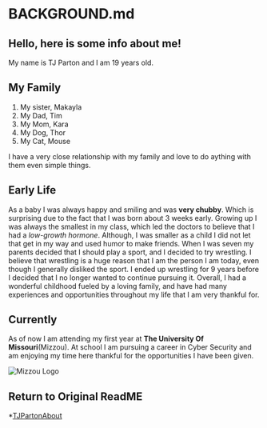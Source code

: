 # BACKGROUND.md
## Hello, here is some info about me!

My name is TJ Parton and I am 19 years old.

## My Family
1. My sister, Makayla
1. My Dad, Tim
1. My Mom, Kara
1. My Dog, Thor
1. My Cat, Mouse

I have a very close relationship with my family and love to do aything with them even simple things.

## Early Life

As a baby I was always happy and smiling and was **very chubby**. Which is surprising due to the fact that I was born about 3 weeks early. Growing up I was always the smallest in my class, which led the doctors to believe that I had a *low-growth hormone*. Although, I was smaller as a child I did not let that get in my way and used humor to make friends. When I was seven my parents decided that I should play a sport, and I decided to try wrestling. I believe that wrestling is a huge reason that I am the person I am today, even though I generally disliked the sport. I ended up wrestling for 9 years before I decided that I no longer wanted to continue pursuing it. Overall, I had a wonderful childhood fueled by a loving family, and have had many experiences and opportunities throughout my life that I am very thankful for.  

## Currently 

As of now I am attending my first year at **The University Of Missouri**(Mizzou). At school I am pursuing a career in Cyber Security and am enjoying my time here thankful for the opportunities I have been given.

![Mizzou Logo](https://www.google.com/imgres?imgurl=https%3A%2F%2Fbloximages.newyork1.vip.townnews.com%2Fstltoday.com%2Fcontent%2Ftncms%2Fassets%2Fv3%2Feditorial%2F9%2Fac%2F9ac04d8d-d971-5605-b8d7-98b5ddfdd7e0%2F5d683be40465b.image.jpg&imgrefurl=https%3A%2F%2Fwww.stltoday.com%2Fsports%2Fcollege%2Fmizzou%2Fdid-you-know-mus-logo-contains-a-mule%2Farticle_ca1b794e-50f8-5419-8221-2d29f227df57.html&tbnid=PCWEotoCeQQagM&vet=10CA8QxiAoAWoXChMI8ISK__3W8wIVAAAAAB0AAAAAEBA..i&docid=CHRuFHNk1mbCYM&w=900&h=500&itg=1&q=mizzou%20http%20image&client=safari&ved=0CA8QxiAoAWoXChMI8ISK__3W8wIVAAAAAB0AAAAAEBA)

## Return to Original ReadME

*[TJPartonAbout](./TJPartonAbout.md)
